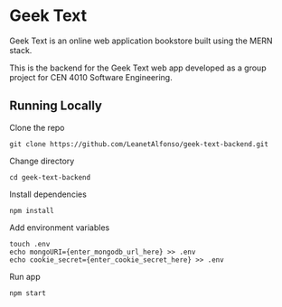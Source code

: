 # Geek Text

Geek Text is an online web application bookstore built using the MERN stack.

This is the backend for the Geek Text web app developed as a group project for CEN 4010 Software Engineering.

## Running Locally

Clone the repo

```
git clone https://github.com/LeanetAlfonso/geek-text-backend.git
```

Change directory

```
cd geek-text-backend
```

Install dependencies

```
npm install
```

Add environment variables

```
touch .env
echo mongoURI={enter_mongodb_url_here} >> .env
echo cookie_secret={enter_cookie_secret_here} >> .env
```


Run app

```
npm start
```

